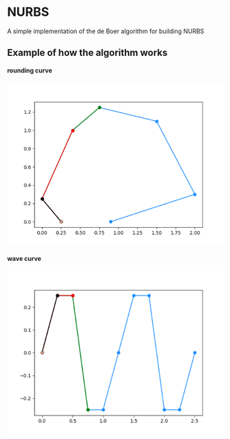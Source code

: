 # NURBS
A simple implementation of the de Boer algorithm for building NURBS

## Example of how the algorithm works
#### rounding curve
![Visualization](rounding.gif)
#### wave curve
![Visualization](wave.gif)
